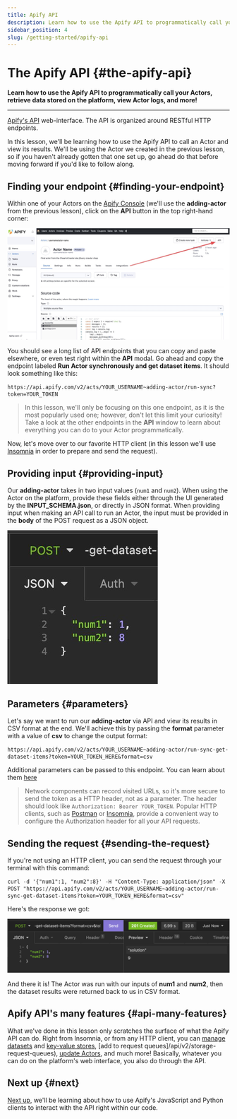 ```yaml
---
title: Apify API
description: Learn how to use the Apify API to programmatically call your Actors, retrieve data stored on the platform, view Actor logs, and more!
sidebar_position: 4
slug: /getting-started/apify-api
---
```


# The Apify API {#the-apify-api}

**Learn how to use the Apify API to programmatically call your Actors, retrieve data stored on the platform, view Actor logs, and more!**

---

[Apify's API](/api/v2) web-interface. The API is organized around RESTful HTTP endpoints.

In this lesson, we'll be learning how to use the Apify API to call an Actor and view its results. We'll be using the Actor we created in the previous lesson, so if you haven't already gotten that one set up, go ahead do that before moving forward if you'd like to follow along.

## Finding your endpoint {#finding-your-endpoint}

Within one of your Actors on the [Apify Console](https://console.apify.com?asrc=developers_portal) (we'll use the **adding-actor** from the previous lesson), click on the **API** button in the top right-hand corner:

![The "API" button on an Actor's page on the Apify Console](./images/api-tab.jpg)

You should see a long list of API endpoints that you can copy and paste elsewhere, or even test right within the **API** modal. Go ahead and copy the endpoint labeled **Run Actor synchronously and get dataset items**. It should look something like this:

```text
https://api.apify.com/v2/acts/YOUR_USERNAME~adding-actor/run-sync?token=YOUR_TOKEN
```

> In this lesson, we'll only be focusing on this one endpoint, as it is the most popularly used one; however, don't let this limit your curiosity! Take a look at the other endpoints in the **API** window to learn about everything you can do to your Actor programmatically.

Now, let's move over to our favorite HTTP client (in this lesson we'll use [Insomnia](../../glossary/tools/insomnia.md) in order to prepare and send the request).

## Providing input {#providing-input}

Our **adding-actor** takes in two input values (`num1` and `num2`). When using the Actor on the platform, provide these fields either through the UI generated by the **INPUT_SCHEMA.json**, or directly in JSON format. When providing input when making an API call to run an Actor, the input must be provided in the **body** of the POST request as a JSON object.

![Providing input](./images/provide-input.jpg)

## Parameters {#parameters}

Let's say we want to run our **adding-actor** via API and view its results in CSV format at the end. We'll achieve this by passing the **format** parameter with a value of **csv** to change the output format:

```text
https://api.apify.com/v2/acts/YOUR_USERNAME~adding-actor/run-sync-get-dataset-items?token=YOUR_TOKEN_HERE&format=csv
```

Additional parameters can be passed to this endpoint. You can learn about them [here](/api/v2/act-run-sync-get-dataset-items-post)

> Network components can record visited URLs, so it's more secure to send the token as a HTTP header, not as a parameter. The header should look like `Authorization: Bearer YOUR_TOKEN`. Popular HTTP clients, such as [Postman](../../glossary/tools/postman.md) or [Insomnia](../../glossary/tools/insomnia.md), provide a convenient way to configure the Authorization header for all your API requests.

## Sending the request {#sending-the-request}

If you're not using an HTTP client, you can send the request through your terminal with this command:

```curl
curl -d '{"num1":1, "num2":8}' -H "Content-Type: application/json" -X POST "https://api.apify.com/v2/acts/YOUR_USERNAME~adding-actor/run-sync-get-dataset-items?token=YOUR_TOKEN_HERE&format=csv"
```

Here's the response we got:

![API response](./images/api-csv-response.png)

And there it is! The Actor was run with our inputs of **num1** and **num2**, then the dataset results were returned back to us in CSV format.

## Apify API's many features {#api-many-features}

What we've done in this lesson only scratches the surface of what the Apify API can do. Right from Insomnia, or from any HTTP client, you can [manage datasets](/api/v2/storage-datasets) and [key-value stores](/api/v2/storage-key-value-stores), [add to request queues]/api/v2/storage-request-queues), [update Actors](/api/v2/storage-request-queues-requests), and much more! Basically, whatever you can do on the platform's web interface, you also do through the API.

## Next up {#next}

[Next up](./apify_client.md), we'll be learning about how to use Apify's JavaScript and Python clients to interact with the API right within our code.

<!-- Note: From the previous version of this lesson, some now unused but useful images still remain.

- actor-settings-id.jpg
- api-error.jpg

 -->
